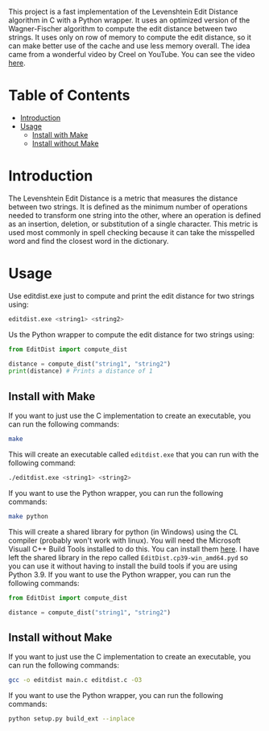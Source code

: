 This project is a fast implementation of the Levenshtein Edit Distance algorithm in C with a Python wrapper.
It uses an optimized version of the Wagner-Fischer algorithm to compute the edit distance between two strings.
It uses only on row of memory to compute the edit distance, so it can make better use of the cache and use less memory overall.
The idea came from a wonderful video by Creel on YouTube. You can see the video [here](https://www.youtube.com/watch?v=Cu7Tl7FGigQ).

# Table of Contents
- [Introduction](#introduction)
- [Usage](#usage)
    - [Install with Make](#install-with-make)
    - [Install without Make](#install-without-make)

# Introduction
The Levenshtein Edit Distance is a metric that measures the distance between two strings. It is defined as the minimum number of operations needed to transform one string into the other, where an operation is defined as an insertion, deletion, or substitution of a single character. This metric is used most commonly in spell checking because it can take the misspelled word and find the closest word in the dictionary.

# Usage
Use editdist.exe just to compute and print the edit distance for two strings using:
```bash
editdist.exe <string1> <string2>
```

Us the Python wrapper to compute the edit distance for two strings using:
```python
from EditDist import compute_dist

distance = compute_dist("string1", "string2")
print(distance) # Prints a distance of 1
```
## Install with Make
If you want to just use the C implementation to create an executable, you can run the following commands:
```bash
make
```
This will create an executable called `editdist.exe` that you can run with the following command:
```bash
./editdist.exe <string1> <string2>
```

If you want to use the Python wrapper, you can run the following commands:
```bash
make python
```
This will create a shared library for python (in Windows) using the CL compiler (probably won't work with linux). You will need the Microsoft Visuall C++ Build Tools installed to do this. You can install them [here](https://visualstudio.microsoft.com/visual-cpp-build-tools/). I have left the shared library in the repo called `EditDist.cp39-win_amd64.pyd` so you can use it without having to install the build tools if you are using Python 3.9. If you want to use the Python wrapper, you can run the following commands:
```python
from EditDist import compute_dist

distance = compute_dist("string1", "string2")
```

## Install without Make
If you want to just use the C implementation to create an executable, you can run the following commands:
```bash
gcc -o editdist main.c editdist.c -O3
```

If you want to use the Python wrapper, you can run the following commands:
```bash
python setup.py build_ext --inplace
```
